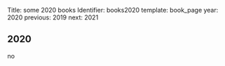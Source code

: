 Title: some 2020 books
Identifier: books2020
template: book_page
year: 2020
previous: 2019
next: 2021

<!-- better syntax -->
<h2>2020</h2>

no
